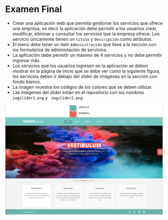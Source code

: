 # Examen Final

- Crear una aplicación web que permita gestionar los servicios que ofrece una empresa, es decir la aplicación debe permitir a los usuarios crear, modificar, eliminar y consultar los servicios que la empresa ofrece. Los servicio únicamente tienen un `titulo` y `descripción` como atributos.
- El menú debe tener un item `Administración` que lleve a la sección con los formularios de administación de servicios.
- La aplicación debe permitir un máximo de 4 servicios y no debe permitir ingresar más.
- Los servicios que los usuarios ingresen en la aplicación se deben mostrar en la página de inicio que se debe ver como la siguiente figura, los servicios deben ir debajo del slider de imágenes en la sección con fondo blanco.
- La imagen muestra los códigos de los colores que se deben utilizar.
- Las imágenes del slider están en el repositorio con los nombres ` imgslider1.png` y ` imgslider2.png`.

![inicio](indexColores.png)

